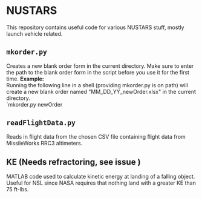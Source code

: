 # NUSTARS
This repository contains useful code for various NUSTARS stuff, mostly launch vehicle related.

## `mkorder.py`
Creates a new blank order form in the current directory. Make sure to enter the path to the blank order form 
in the script before you use it for the first time.
**Example:**  
Running the following line in a shell (providing mkorder.py is on path) will create a new blank order named
"MM_DD_YY_newOrder.xlsx" in the current directory.  
`mkorder.py newOrder

## `readFlightData.py`
Reads in flight data from the chosen CSV file containing flight data from MissileWorks RRC3 altimeters.

## KE (Needs refractoring, see issue )
MATLAB code used to calculate kinetic energy at landing of a falling object. Useful for NSL since NASA requires that
nothing land with a greater KE than 75 ft-lbs. 
